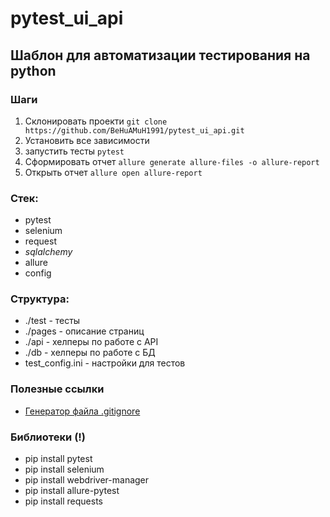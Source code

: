 # pytest_ui_api

## Шаблон для автоматизации тестирования на python

### Шаги
1.  Склонировать проекти `git clone https://github.com/BeHuAMuH1991/pytest_ui_api.git`
2. Установить все зависимости 
3. запустить тесты `pytest`
4. Сформировать отчет `allure generate allure-files -o allure-report`
5. Открыть отчет `allure open allure-report`

### Стек:
- pytest
- selenium
- request
- _sqlalchemy_
- allure
- config

### Структура:
- ./test - тесты
- ./pages - описание страниц
- ./api - хелперы по работе с API
- ./db - хелперы по работе с БД
- test_config.ini - настройки для тестов

### Полезные ссылки
- [Генератор файла .gitignore](https://www.toptal.com/developers/gitignore)

### Библиотеки (!)
- pip install pytest
- pip install selenium
- pip install webdriver-manager
- pip install allure-pytest
- pip install requests